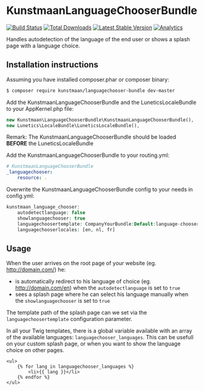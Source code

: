KunstmaanLanguageChooserBundle
==============================

[![Build Status](https://travis-ci.org/Kunstmaan/KunstmaanLanguageChooserBundle.png?branch=master)](http://travis-ci.org/Kunstmaan/KunstmaanLanguageChooserBundle)
[![Total Downloads](https://poser.pugx.org/kunstmaan/languagechooser-bundle/downloads.png)](https://packagist.org/packages/kunstmaan/languagechooser-bundle)
[![Latest Stable Version](https://poser.pugx.org/kunstmaan/languagechooser-bundle/v/stable.png)](https://packagist.org/packages/kunstmaan/languagechooser-bundle)
[![Analytics](https://ga-beacon.appspot.com/UA-3160735-7/Kunstmaan/KunstmaanLanguageChooserBundle)](https://github.com/igrigorik/ga-beacon)

Handles autodetection of the language of the end user or shows a splash page with a language choice.


Installation instructions
-------------------------

Assuming you have installed composer.phar or composer binary:

``` bash
$ composer require kunstmaan/languagechooser-bundle dev-master
```

Add the KunstmaanLanguageChooserBundle and the LuneticsLocaleBundle to your AppKernel.php file:

``` php
new Kunstmaan\LanguageChooserBundle\KunstmaanLanguageChooserBundle(),
new Lunetics\LocaleBundle\LuneticsLocaleBundle(),
```

Remark: The KunstmaanLanguageChooserBundle should be loaded __BEFORE__ the LuneticsLocaleBundle

Add the KunstmaanLanguageChooserBundle to your routing.yml:

``` yaml
# KunstmaanLanguageChooserBundle
_languagechooser:
    resource: .
```

Overwrite the KunstmaanLanguageChooserBundle config to your needs in config.yml:

``` php
kunstmaan_language_chooser:
    autodetectlanguage: false
    showlanguagechooser: true
    languagechoosertemplate: CompanyYourBundle:Default:language-chooser.html.twig
    languagechooserlocales: [en, nl, fr]
```

Usage
-----

When the user arrives on the root page of your website (eg. http://domain.com/) he:
- is automatically redirect to his language of choice (eg. http://domain.com/en) when the `autodetectlanguage` is set to `true`
- sees a splash page where he can select his language manually when the `showlanguagechooser` is set to `true`

The template path of the splash page can we set via the `languagechoosertemplate` configuration parameter.

In all your Twig templates, there is a global variable available with an array of the available languages: `languagechooser_languages`.
This can be usefull on your custom splash page, or when you want to show the language choice on other pages.

```
<ul>
    {% for lang in languagechooser_languages %}
        <li>{{ lang }}</li>
    {% endfor %}
</ul>
```

